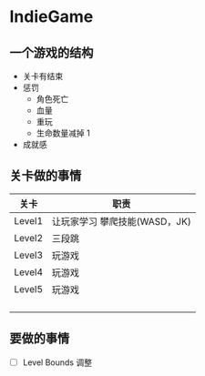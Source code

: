 # IndieGame



## 一个游戏的结构

* 关卡有结束
* 惩罚
  * 角色死亡
  * 血量
  * 重玩
  * 生命数量减掉 1 
* 成就感





## 关卡做的事情

| 关卡   | 职责                          |
| ------ | ----------------------------- |
| Level1 | 让玩家学习 攀爬技能(WASD，JK) |
| Level2 | 三段跳                        |
| Level3 | 玩游戏                        |
| Level4 | 玩游戏                        |
| Level5 | 玩游戏                        |
|        |                               |
|        |                               |
|        |                               |
|        |                               |



## 要做的事情

- [ ] Level Bounds  调整
